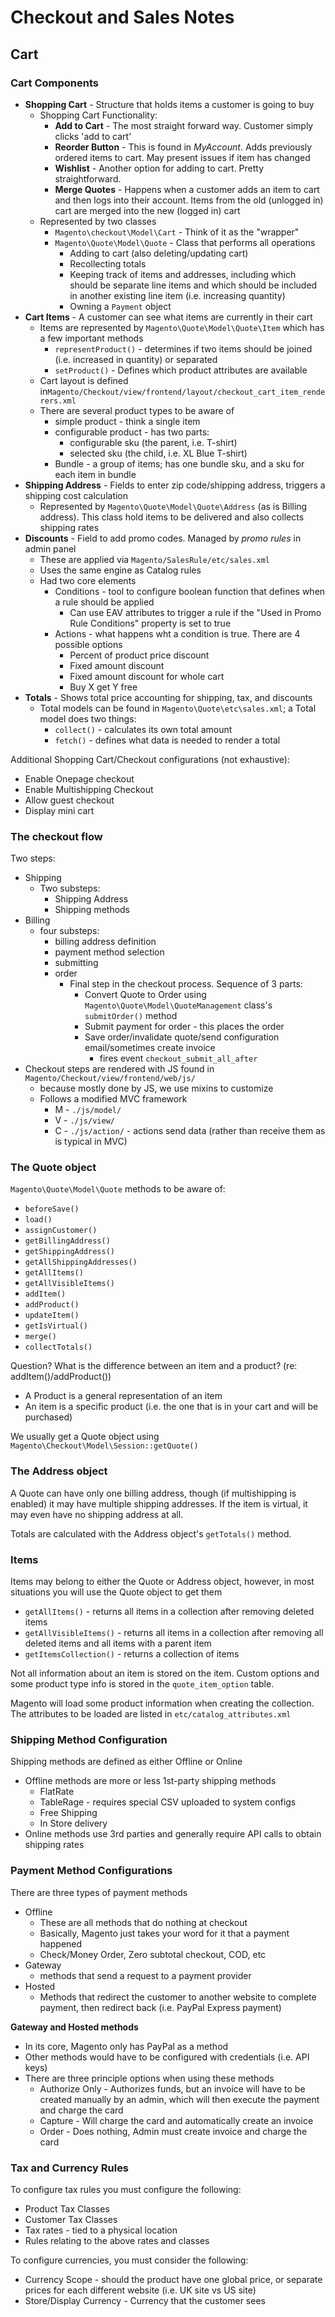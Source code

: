 # Checkout and Sales Notes

## Cart

### Cart Components
- **Shopping Cart** - Structure that holds items a customer is going to buy
  - Shopping Cart Functionality:
    - **Add to Cart** - The most straight forward way. Customer simply clicks 'add to cart'
    - **Reorder Button** - This is found in *MyAccount*. Adds previously ordered items to cart. May present issues if item has changed
    - **Wishlist** - Another option for adding to cart. Pretty straightforward.
    - **Merge Quotes** - Happens when a customer adds an item to cart and then logs into their account. Items from the old (unlogged in) cart are merged into the new (logged in) cart
  - Represented by two classes
    - `Magento\checkout\Model\Cart` - Think of it as the "wrapper"
    - `Magento\Quote\Model\Quote` - Class that performs all operations
      - Adding to cart (also deleting/updating cart)
      - Recollecting totals
      - Keeping track of items and addresses, including which should be separate line items and which should be included in another existing line item (i.e. increasing quantity)
      - Owning a `Payment` object
- **Cart Items** - A customer can see what items are currently in their cart
  - Items are represented by `Magento\Quote\Model\Quote\Item` which has a few important methods
    - `representProduct()` - determines if two items should be joined (i.e. increased in quantity) or separated
    - `setProduct()` - Defines which product attributes are available
  - Cart layout is defined in`Magento/Checkout/view/frontend/layout/checkout_cart_item_renderers.xml`
  - There are several product types to be aware of
    - simple product - think a single item
    - configurable product - has two parts:
      - configurable sku (the parent, i.e. T-shirt)
      - selected sku (the child, i.e. XL Blue T-shirt)
    - Bundle - a group of items; has one bundle sku, and a sku for each item in bundle
- **Shipping Address** - Fields to enter zip code/shipping address, triggers a shipping cost calculation
  - Represented by `Magento\Quote\Model\Quote\Address` (as is Billing address). This class hold items to be delivered and also collects shipping rates
- **Discounts** - Field to add promo codes. Managed by *promo rules* in admin panel
  - These are applied via `Magento/SalesRule/etc/sales.xml`
  - Uses the same engine as Catalog rules
  - Had two core elements
    - Conditions - tool to configure boolean function that defines when a rule should be applied
      - Can use EAV attributes to trigger a rule if the "Used in Promo Rule Conditions" property is set to true
    - Actions - what happens wht a condition is true. There are 4 possible options
      - Percent of product price discount
      - Fixed amount discount
      - Fixed amount discount for whole cart
      - Buy X get Y free
- **Totals** - Shows total price accounting for shipping, tax, and discounts
  - Total models can be found in `Magento\Quote\etc\sales.xml`; a Total model does two things:
    - `collect()` - calculates its own total amount
    - `fetch()` - defines what data is needed to render a total

Additional Shopping Cart/Checkout configurations (not exhaustive):
- Enable Onepage checkout
- Enable Multishipping Checkout
- Allow guest checkout
- Display mini cart

### The checkout flow
Two steps:
- Shipping
  - Two substeps:
    - Shipping Address
    - Shipping methods
- Billing
  - four substeps:
    - billing address definition
    - payment method selection
    - submitting
    - order
      - Final step in the checkout process. Sequence of 3 parts:
        - Convert Quote to Order using `Magento\Quote\Model\QuoteManagement` class's `submitOrder()` method
        - Submit payment for order - this places the order
        - Save order/invalidate quote/send configuration email/sometimes create invoice
          - fires event `checkout_submit_all_after`
- Checkout steps are rendered with JS found in `Magento/Checkout/view/frontend/web/js/`
  - because mostly done by JS, we use mixins to customize
  - Follows a modified MVC framework
    - M - `./js/model/`
    - V - `./js/view/`
    - C - `./js/action/` - actions send data (rather than receive them as is typical in MVC)

### The Quote object
`Magento\Quote\Model\Quote` methods to be aware of:
- `beforeSave()`
- `load()`
- `assignCustomer()`
- `getBillingAddress()`
- `getShippingAddress()`
- `getAllShippingAddresses()`
- `getAllItems()`
- `getAllVisibleItems()`
- `addItem()`
- `addProduct()`
- `updateItem()`
- `getIsVirtual()`
- `merge()`
- `collectTotals()`
  
Question? What is the difference between an item and a product? (re: addItem()/addProduct())
- A Product is a general representation of an item
- An item is a specific product (i.e. the one that is in your cart and will be purchased)


We usually get a Quote object using `Magento\Checkout\Model\Session::getQuote()`

### The Address object
A Quote can have only one billing address, though (if multishipping is enabled) it may have multiple shipping addresses.  If the item is virtual, it may even have no shipping address at all.

Totals are calculated with the Address object's `getTotals()` method.

### Items
Items may belong to either the Quote or Address object, however, in most situations you will use the Quote object to get them
- `getAllItems()` - returns all items in a collection after removing deleted items
- `getAllVisibleItems()` - returns all items in a collection after removing all deleted items and all items with a parent item
- `getItemsCollection()` - returns a collection of items

Not all information about an item is stored on the item. Custom options and some product type info is stored in the `quote_item_option` table.

Magento will load some product information when creating the collection. The attributes to be loaded are listed in `etc/catalog_attributes.xml`

### Shipping Method Configuration
Shipping methods are defined as either Offline or Online
- Offline methods are more or less 1st-party shipping methods 
  - FlatRate
  - TableRage - requires special CSV uploaded to system configs
  - Free Shipping
  - In Store delivery
- Online methods use 3rd parties and generally require API calls to obtain shipping rates

### Payment Method Configurations
There are three types of payment methods
- Offline
  - These are all methods that do nothing at checkout
  - Basically, Magento just takes your word for it that a payment happened
  - Check/Money Order, Zero subtotal checkout, COD, etc
- Gateway
  - methods that send a request to a payment provider
- Hosted
  - Methods that redirect the customer to another website to complete payment, then redirect back (i.e. PayPal Express payment)

**Gateway and Hosted methods**
- In its core, Magento only has PayPal as a method
- Other methods would have to be configured with credentials (i.e. API keys)
- There are three principle options when using these methods
  - Authorize Only - Authorizes funds, but an invoice will have to be created manually by an admin, which will then execute the payment and charge the card
  - Capture - Will charge the card and automatically create an invoice
  - Order - Does nothing, Admin must create invoice and charge the card

### Tax and Currency Rules
To configure tax rules you must configure the following:
- Product Tax Classes
- Customer Tax Classes
- Tax rates - tied to a physical location
- Rules relating to the above rates and classes

To configure currencies, you must consider the following:
- Currency Scope - should the product have one global price, or separate prices for each different website (i.e. UK site vs US site)
- Store/Display Currency - Currency that the customer sees

